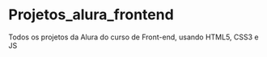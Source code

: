 # Projetos_alura_frontend
Todos os projetos da Alura do curso de Front-end, usando HTML5, CSS3 e JS
